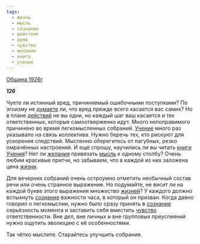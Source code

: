 ```yaml
---
tags:
  - жизнь
  - мысль
  - сознание
  - действие
  - дума
  - чувство
  - желание
  - книга
  - учение
---
```

[Община 1926г](https://127.0.0.1:4002/agni/1926)

___126___

Чуете ли истинный вред, причиняемый ошибочными поступками? По эгоизму не [думаете](../../../tags/#дума) ли, что вред прежде всего касается вас самих? Но в плане [действий](../../../tags/#действие) не вы одни, но каждый шаг ваш касается и тех ответственных, которые самоотверженно идут. Много непоправимого причинено во время легкомысленных собраний. [Учение](../../../tags/#учение) много раз указывало на связь коллектива. Нужно беречь тех, кто рискуют для ускорения следствий. Мысленно оберегитесь от пагубных, резко омрачённых настроений. И ещё спрошу, научились ли вы читать [книги](../../../tags/#книга) [Учения](../../../tags/#учение)? Нет ли [желания](../../../tags/#желание) привязать [мысль](../../../tags/#мысль) к одному столбу? Очень любим красивые притчи, но забываем, что в каждой из них заложена цена [жизни](../../../tags/#жизнь).   

Для вечерних собраний очень остроумно отметить необычный состав речи или очень странное выражение. Но подумайте, не висит ли на каждой букве этого выражения множество [жизней](../../../tags/#жизнь)? У каждого должно вспыхнуть [сознание](../../../tags/#сознание) важности часа, в который он призван. Когда давно говорил о легкомыслии, нужно было сразу принять в [сознание](../../../tags/#сознание) серьёзность момента и заставить себя вместить [чувство](../../../tags/#чувство) ответственности. Вне дел, вне личных и вне групповых преуспеяний нужно ощутить эволюцию с её особенностями.   

Так чётко мыслите. Старайтесь улучшить собрания.   

